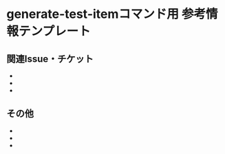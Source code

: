 # generate-test-itemコマンド用 参考情報テンプレート

## 関連Issue・チケット
<!-- GitHubのissue、BacklogのチケットなどのURL -->
- 
- 
- 

## その他
<!-- その他の重要な情報、制約事項、参考資料など -->
- 
- 
- 